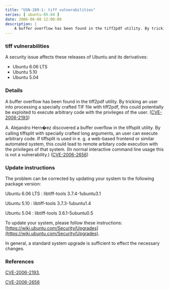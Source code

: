 ```yaml
---
title: "USN-289-1: tiff vulnerabilities"
series: [ ubuntu-05.04 ]
date: 2006-06-08 12:00:00
description: |
    A buffer overflow has been found in the tiff2pdf utility. By tricking an user into processing a specially crafted TIF file with tiff2pdf, this could potentially be exploited to execute arbitrary code with the privileges of the user. ([CVE-2006-2193](http://people.ubuntu.com/~ubuntu-security/cve/CVE-2006-2193))
--- 
```

 
### tiff vulnerabilities

A security issue affects these releases of Ubuntu and its derivatives:

* Ubuntu 6.06 LTS
* Ubuntu 5.10
* Ubuntu 5.04

### Details

A buffer overflow has been found in the tiff2pdf utility. By tricking an user into processing a specially crafted TIF file with tiff2pdf, this could potentially be exploited to execute arbitrary code with the privileges of the user. ([CVE-2006-2193](http://people.ubuntu.com/~ubuntu-security/cve/CVE-2006-2193))

A. Alejandro Hern�ez discovered a buffer overflow in the tiffsplit utility. By calling tiffsplit with specially crafted long arguments, an user can execute arbitrary code. If tiffsplit is used in e. g. a web-based frontend or similar automated system, this could lead to remote arbitary code execution with the privileges of that system. (In normal interactive command line usage this is not a vulnerability.) ([CVE-2006-2656](http://people.ubuntu.com/~ubuntu-security/cve/CVE-2006-2656))

### Update instructions

The problem can be corrected by updating your system to the following package version:

Ubuntu 6.06 LTS
 : libtiff-tools <span>3.7.4-1ubuntu3.1</span>

Ubuntu 5.10
 : libtiff-tools <span>3.7.3-1ubuntu1.4</span>

Ubuntu 5.04
 : libtiff-tools <span>3.6.1-5ubuntu0.5</span>

To update your system, please follow these instructions: [https://wiki.ubuntu.com/Security/Upgrades](https://wiki.ubuntu.com/Security/Upgrades).

In general, a standard system upgrade is sufficient to effect the necessary changes.

### References

 [CVE-2006-2193](http://people.ubuntu.com/~ubuntu-security/cve/CVE-2006-2193), 

 [CVE-2006-2656](http://people.ubuntu.com/~ubuntu-security/cve/CVE-2006-2656)
 
